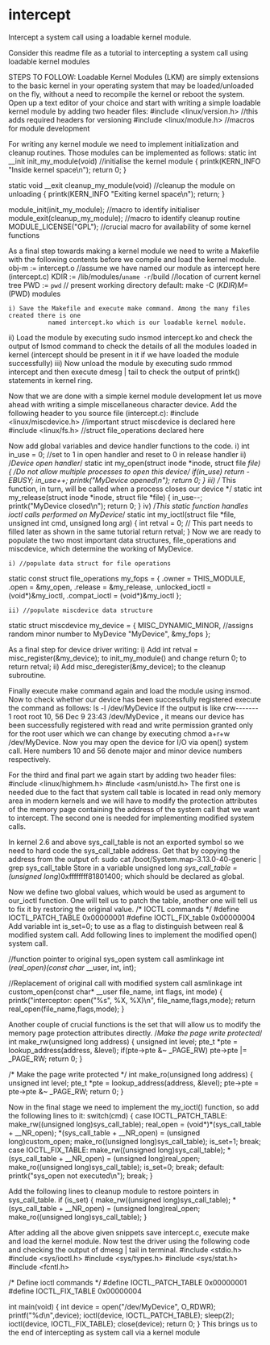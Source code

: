intercept
=========

Intercept a system call using a loadable kernel module.

Consider this readme file as a tutorial to intercepting a system call using loadable kernel modules

STEPS TO FOLLOW:
Loadable Kernel Modules (LKM) are simply extensions to the basic kernel in your operating system that may be loaded/unloaded on the fly, without a need to recompile the kernel or reboot the system.
	Open up a text editor of your choice and start with writing a simple loadable kernel module by 
 	adding two header files:
   #include <linux/version.h> //this adds required headers for versioning
   #include <linux/module.h>  //macros for module development

For writing any kernel module we need to implement initialization and cleanup routines. Those modules can be implemented as follows:
	static int __init init_my_module(void)	  //initialise the kernel module
{
	printk(KERN_INFO "Inside kernel space\n");
	return 0;
}

static void __exit cleanup_my_module(void)	//cleanup the module on unloading
{
		printk(KERN_INFO "Exiting kernel space\n");
	return;
}

module_init(init_my_module);		//macro to identify initialiser
module_exit(cleanup_my_module);	//macro to identify cleanup routine
MODULE_LICENSE("GPL");	//crucial macro for availability of some kernel functions

As a final step towards making a kernel module we need to write a Makefile with the following contents before we compile and load the kernel module.
obj-m := intercept.o	     //assume we have named our module as intercept here (intercept.c)
KDIR := /lib/modules/`uname -r`/build	//location of current kernel tree
PWD := `pwd`	// present working directory
default:
	make -C $(KDIR) M=$(PWD) modules

	i) Save the Makefile and execute make command. Among the many files created there is one  
               named intercept.ko which is our loadable kernel module.
ii) Load the module by executing sudo insmod intercept.ko and check the output of lsmod 
    command to check the details of all the modules loaded in kernel (intercept should be 
    present in it if we have loaded the module successfully)
iii) Now unload the module by executing sudo rmmod intercept and then execute dmesg | 
     tail to check the output of printk() statements in kernel ring.

Now that we are done with a simple kernel module development let us move ahead with writing a simple miscellaneous character device. Add the following header to you source file (intercept.c):
			#include <linux/miscdevice.h>  //important struct miscdevice is declared here
			#include <linux/fs.h>  //struct file_operations declared here

Now add global variables and device handler functions to the code.
	i) int in_use = 0; //set to 1 in open handler and reset to 0 in release handler
	ii)  /*Device open handler*/
static int my_open(struct inode *inode, struct file *file)
{
			/*Do not allow multiple processes to open this device*/
	if(in_use)
				return -EBUSY;
	in_use++;
		printk("MyDevice opened\n");
	return 0;
}
iii)  /* This function, in turn, will be called when a process closes our device */
static int my_release(struct inode *inode, struct file *file)
{
			in_use--;
	printk("MyDevice closed\n");
			return 0;
}
	iv)  /*This static function handles ioctl calls performed on MyDevice*/
static int my_ioctl(struct file *file, unsigned int cmd, unsigned long arg)
{
	int retval = 0;
	// This part needs to filled later as shown in the same tutorial
	return retval;
}
Now we are ready to populate the two most important data structures, file_operations and miscdevice, which determine the working of MyDevice.

	i) //populate data struct for file operations
static const struct file_operations my_fops = {
	.owner = THIS_MODULE,
	.open = &my_open,
	.release = &my_release,
	.unlocked_ioctl = (void*)&my_ioctl,
	.compat_ioctl = (void*)&my_ioctl
};

	ii) //populate miscdevice data structure
static struct miscdevice my_device = {
	MISC_DYNAMIC_MINOR,  //assigns random minor number to MyDevice
	"MyDevice",
	&my_fops
};

As a final step for device driver writing:
	i) Add int retval = misc_register(&my_device); to init_my_module() and change return 0; 
   to return retval;
ii) Add misc_deregister(&my_device); to the cleanup subroutine.

Finally execute make command again and load the module using insmod. Now to check whether our device has been successfully registered execute the command as follows:
ls -l /dev/MyDevice
If the output is like crw------- 1 root root 10, 56 Dec  9 23:43 /dev/MyDevice , it means our 
device has been successfully registered with read and write permission granted only for the 
root user which we can change by executing chmod a+r+w /dev/MyDevice. Now you may 
open the device for  I/O via open() system call. Here numbers 10 and 56 denote major and 
minor device numbers respectively.

For the third and final part we again start by adding two header files:
		#include <linux/highmem.h>
#include <asm/unistd.h>
The first one is needed due to the fact that system call table is located in read only memory area in modern kernels and we will have to modify the protection attributes of the memory page containing the address of the system call that we want to intercept. The second one is needed for implementing modified system calls.

In kernel 2.6 and above sys_call_table is not an exported symbol so we need to hard code the sys_call_table address. Get that by copying the address from the output of:
sudo cat /boot/System.map-3.13.0-40-generic | grep sys_call_table
	Store in a variable unsigned long *sys_call_table = (unsigned long*)0xffffffff81801400; 
which should be declared as global.


Now we define two global values, which would be used as argument to our_ioctl function. One will tell us to patch the table, another one will tell us to fix it by restoring the original value.
/* IOCTL commands */
#define IOCTL_PATCH_TABLE 0x00000001
#define IOCTL_FIX_table   0x00000004
Add variable int is_set=0; to use as a flag to distinguish between real & modified system call.
Add following lines to implement the modified open() system call.

//function pointer to original sys_open system call
asmlinkage int (*real_open)(const char* __user, int, int);

//Replacement of original call with modified system call
asmlinkage int custom_open(const char* __user file_name, int flags, int mode)
{
			printk("interceptor: open(\"%s\", %X, %X)\n", file_name,flags,mode);
	return real_open(file_name,flags,mode);
}

Another couple of crucial functions is the set that will allow us to modify the memory page protection attributes directly.
		/*Make the page write protected*/
	int make_rw(unsigned long address)
{
	unsigned int level;
	pte_t *pte = lookup_address(address, &level);
	if(pte->pte &~ _PAGE_RW)
		pte->pte |= _PAGE_RW;
	return 0;
}

/* Make the page write protected */
int make_ro(unsigned long address)
{
	unsigned int level;
	pte_t *pte = lookup_address(address, &level);
	pte->pte = pte->pte &~ _PAGE_RW;
	return 0;
}

Now in the final stage we need to implement the my_ioctl() function, so add the following lines to it: 
		switch(cmd)
{
      case IOCTL_PATCH_TABLE:
         make_rw((unsigned long)sys_call_table);
         real_open = (void*)*(sys_call_table + __NR_open);
         *(sys_call_table + __NR_open) = (unsigned long)custom_open;
         make_ro((unsigned long)sys_call_table);
         is_set=1;
         break;
      case IOCTL_FIX_TABLE:
         make_rw((unsigned long)sys_call_table);
         *(sys_call_table + __NR_open) = (unsigned long)real_open;
         make_ro((unsigned long)sys_call_table);
         is_set=0;
         break;
      default:
         printk("sys_open not executed\n");
         break;
}

Add the following lines to cleanup module to restore pointers in sys_call_table.
		if (is_set)
	{
			make_rw((unsigned long)sys_call_table);
			*(sys_call_table + __NR_open) = (unsigned long)real_open;
		make_ro((unsigned long)sys_call_table);
		}

After adding all the above given snippets save intercept.c, execute make and load the kernel module. Now test the driver using the following code and checking the output of dmesg | tail in terminal.
#include <stdio.h>
#include <sys/ioctl.h>
#include <sys/types.h>
#include <sys/stat.h>
#include <fcntl.h>

/* Define ioctl commands */
#define IOCTL_PATCH_TABLE 0x00000001
#define IOCTL_FIX_TABLE   0x00000004

int main(void)
{
   int device = open("/dev/MyDevice", O_RDWR);
   printf("%d\n",device);
   ioctl(device, IOCTL_PATCH_TABLE);
   sleep(2);
   ioctl(device, IOCTL_FIX_TABLE);
   close(device);
   return 0;
}
This brings us to the end of intercepting as system call via a kernel module
